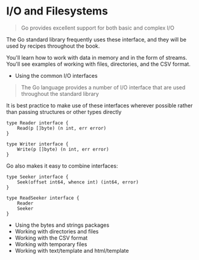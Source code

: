 # I/O and Filesystems
> Go provides excellent support for both basic and complex I/O

The Go standard library frequently uses these interface, and they will be used
by recipes throughout the book.

You'll learn how to work with data in memory and in the form of streams. You'll see
examples of working with files, directories, and the CSV format.

- Using the common I/O interfaces
> The Go language provides a number of I/O interface that are used throughout the standard library

It is best practice to make use of these interfaces wherever possible rather than
passing structures or other types directly

    type Reader interface {
        Read(p []byte) (n int, err error)
    }

    type Writer interface {
        Write(p []byte) (n int, err error)
    }

Go also makes it easy to combine interfaces:

    type Seeker interface {
        Seek(offset int64, whence int) (int64, error)
    }
    
    type ReadSeeker interface {
        Reader
        Seeker
    }

- Using the bytes and strings packages
- Working with directories and files
- Working with the CSV format
- Working with temporary files
- Working with text/template and html/template